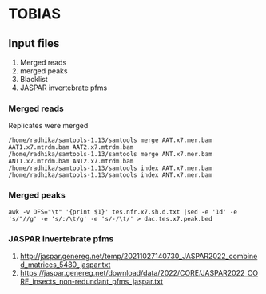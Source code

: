# TOBIAS
## Input files
 1. Merged reads
 2. merged peaks
 3. Blacklist
 4. JASPAR invertebrate pfms

### Merged reads
Replicates were merged
```
/home/radhika/samtools-1.13/samtools merge AAT.x7.mer.bam AAT1.x7.mtrdm.bam AAT2.x7.mtrdm.bam
/home/radhika/samtools-1.13/samtools merge ANT.x7.mer.bam ANT1.x7.mtrdm.bam ANT2.x7.mtrdm.bam
/home/radhika/samtools-1.13/samtools index AAT.x7.mer.bam
/home/radhika/samtools-1.13/samtools index ANT.x7.mer.bam
```

### Merged peaks
``` 
awk -v OFS="\t" '{print $1}' tes.nfr.x7.sh.d.txt |sed -e '1d' -e 's/"//g' -e 's/:/\t/g' -e 's/-/\t/' > dac.tes.x7.peak.bed
```

### JASPAR invertebrate pfms 
1. http://jaspar.genereg.net/temp/20211027140730_JASPAR2022_combined_matrices_5480_jaspar.txt
2. https://jaspar.genereg.net/download/data/2022/CORE/JASPAR2022_CORE_insects_non-redundant_pfms_jaspar.txt

